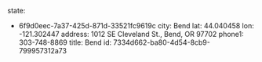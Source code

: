 state:
  - 6f9d0eec-7a37-425d-871d-33521fc9619c
city: Bend
lat: 44.040458
lon: -121.302447
address: 1012 SE Cleveland St., Bend, OR 97702
phone1: 303-748-8869
title: Bend
id: 7334d662-ba80-4d54-8cb9-799957312a73
